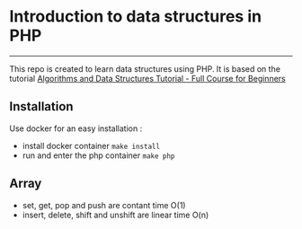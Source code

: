 # Introduction to data structures in PHP
----------------------------------------
This repo is created to learn data structures using PHP.
It is based on the tutorial
[Algorithms and Data Structures Tutorial - Full Course for Beginners](https://www.youtube.com/watch?v=8hly31xKli0)

## Installation
Use docker for an easy installation :
- install docker container `make install`
- run and enter the php container `make php`

## Array

- set, get, pop and push are contant time O(1)
- insert, delete, shift and unshift are linear time O(n)